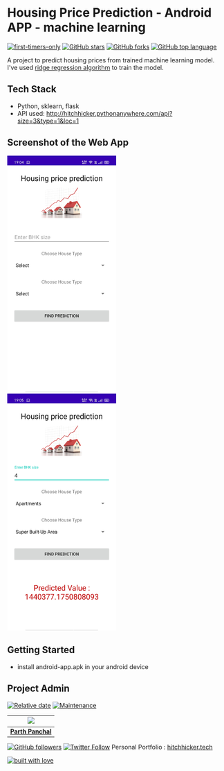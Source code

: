 # Housing Price Prediction - Android APP - machine learning

[![first-timers-only](https://img.shields.io/badge/first--timers--only-friendly-tomato.svg?style=flat&logo=git)](https://github.com/hitchhicker007/housing_price_prediction/issues) [![GitHub stars](https://img.shields.io/github/stars/hitchhicker007/housing_price_prediction.svg?logo=github)](https://github.com/hitchhicker007/housing_price_prediction/stargazers) [![GitHub forks](https://img.shields.io/github/forks/hitchhicker007/housing_price_prediction.svg?logo=github&color=yellow)](https://github.com/hitchhicker007/housing_price_prediction/network) [![GitHub top language](https://img.shields.io/github/languages/top/hitchhicker007/housing_price_prediction?color=blue&logo=python)](https://github.com/hitchhicker007/housing_price_prediction)

A project to predict housing prices from trained machine learning model. I've used [ridge regression algorithm](https://scikit-learn.org/stable/modules/generated/sklearn.linear_model.Ridge.html) to train the model.


## Tech Stack

- Python, sklearn, flask
- API used: http://hitchhicker.pythonanywhere.com/api?size=3&type=1&loc=1

## Screenshot of the Web App

<img src="ss1.jpg" width="50%">
<img src="ss2.jpg" width="50%">

## Getting Started

- install android-app.apk in your android device

## Project Admin

[![Relative date](https://img.shields.io/date/1577392258?color=important&label=started&logo=github)](https://github.com/hitchhicker007/) [![Maintenance](https://img.shields.io/maintenance/yes/2020?color=green&logo=github)](https://github.com/hitchhicker007/)

| <img src="http://hitchhicker.tech/images/ic2.jpg" width="140"> |
| :----------------------------------------------------------: |
| **[Parth Panchal](https://www.linkedin.com/in/parthpanchal8401/)**  |

[![GitHub followers](https://img.shields.io/github/followers/hitchhicker007.svg?label=Follow%20@hitchhicker007&style=social)](https://github.com/hitchhicker007/) [![Twitter Follow](https://img.shields.io/twitter/follow/hitchhickerrr?style=social)](https://twitter.com/hitchhickerrr) 
Personal Portfolio : [hitchhicker.tech](hitchhicker.tech) 

[![built with love](https://forthebadge.com/images/badges/built-with-love.svg)](https://github.com/hitchhicker007/)
